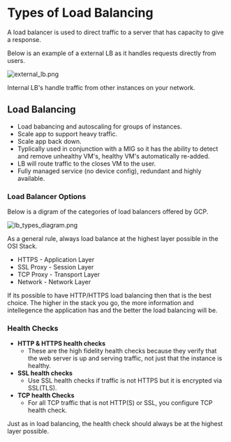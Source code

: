 # Types of Load Balancing


A load balancer is used to direct traffic to a server that has capacity to give a response.

Below is an example of a external LB as it handles requests directly from users.

![external_lb.png](attachments/3291ade9-4058-4ff3-a565-591d6d136665/9b5b5448.png)

Internal LB's handle traffic from other instances on your network.


## Load Balancing

- Load babancing and autoscaling for groups of instances.
- Scale app to support heavy traffic.
- Scale app back down.
- Typlically used in conjunction with a MIG so it has the ability to detect and remove unhealthy VM's, healthy VM's automatically re-added.
- LB will route traffic to the closes VM to the user.
- Fully managed service (no device config), redundant and highly available.

### Load Balancer Options

Below is a digram of the categories of load balancers offered by GCP.

![lb_types_diagram.png](attachments/3291ade9-4058-4ff3-a565-591d6d136665/d0fed95c.png)


As a general rule, always load balance at the highest layer possible in the OSI Stack.

- HTTPS - Application Layer
- SSL Proxy - Session Layer
- TCP Proxy - Transport Layer
- Network - Network Layer

If its possible to have HTTP/HTTPS load balancing then that is the best choice. The higher in the stack you go, the more information and intellegence the application has and the better the load balancing will be.


### Health Checks

- **HTTP & HTTPS health checks**
  - These are the high fidelity health checks because they verify that the web server is up and serving traffic, not just that the instance is healthy.
- **SSL health checks**
  - Use SSL health checks if traffic is not HTTPS but it is encrypted via SSL(TLS).
- **TCP health Checks**
  - For all TCP traffic that is not HTTP(S) or SSL, you configure TCP health check.

Just as in load balancing, the health check should always be at the highest layer possible.